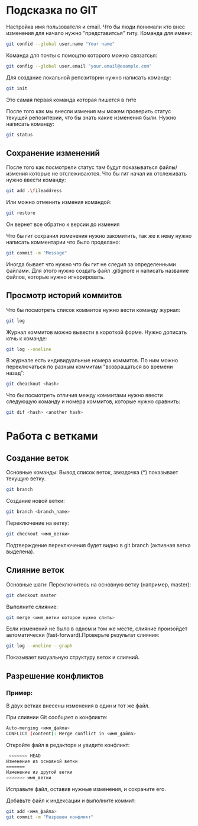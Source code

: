# Подсказка по GIT

Настройка имя пользователя и email. Что бы люди понимали кто внес изменения для начало нужно "представитсья" гиту.
Команда для имени:
```sh
git confid --global user.name "Your name"
```

Команда для почты с помощтю которого можно связатсья:
```sh
git config --global user.email "your.email@example.com"
```

Для создание локальной репозитории нужно написать команду:
```sh
git init
```
Это самая первая команда которая пишется в гите
 
После того как мы внесли измения мы можем проверить статус текущей репозитерии, что бы знать какие изменения были. Нужно написать команду:
```sh
git status
```

## Сохранение изменений
После того как посмотрели статус там будут показываться файлы/измения которые не отслеживаются. Что бы гит начал их отслеживать нужно ввести команду:
```sh
git add .\fileaddress
```
Или можно отменить измения командой:
```sh
git restore
```
Он вернет все обратно к версии до измения

Что бы гит сохранил изменения нужно закомитить, так же к нему нужно написать комментарии что было проделано:
```sh
git commit -m "Message"
```

Иногда бывает что нужно что бы гит не следил за определенными файлами. Для этого нужно создать файл .gitignore и написать название файлов, которые нужно игнорировать.

## Просмотр историй коммитов

Что бы посмотреть список коммитов нужно вести команду журнал:
```sh
git log
```

Журнал коммитов можно вывести в короткой форме. Нужно дописать клчь к команде:
```sh
git log --oneline
```

В журнале есть индивидуальные номера коммитов. По ним можно переключаться по разным коммитам "возвращаться во времени назад":
```sh
git cheackout <hash>
```

Что бы посмотреть отличия между коммитами нужно ввести следующую команду и номера коммитов, которые нужно сравнить:
```sh
git dif <hash> <another hash>
```

# Работа с ветками

## Создание веток

Основные команды:
Вывод список веток, звездочка (*) показывает текущую ветку.
```sh
git branch
```
Создание новой ветки:
```sh
git branch <branch_name> 
```
Переключение на ветку:
```sh
git checkout <имя_ветки>
```
Подтверждение переключения будет видно в git branch (активная ветка выделена).

## Слияние веток
Основные шаги:
Переключитесь на основную ветку (например, master):
```sh
git checkout master
```
Выполните слияние:
```sh
git merge <имя_ветки которое нужно слить>
```
Если изменений не было в одном и том же месте, слияние произойдет автоматически (fast-forward).Проверьте результат слияния:
```sh
git log --oneline --graph
```
Показывает визуальную структуру веток и слияний.
## Разрешение конфликтов

### Пример:
В двух ветках внесены изменения в один и тот же файл.

При слиянии Git сообщает о конфликте:
```sh
Auto-merging <имя_файла>
CONFLICT (content): Merge conflict in <имя_файла>
```
Откройте файл в редакторе и увидите конфликт:
```sh
 <<<<<<< HEAD
Изменение из основной ветки
=======
Изменение из другой ветки
>>>>>>> имя_ветки
```
Исправьте файл, оставив нужные изменения, и сохраните его.

Добавьте файл к индексации и выполните коммит:
```sh
git add <имя_файла>
git commit -m "Разрешен конфликт"
```
